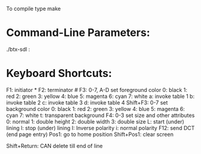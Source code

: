 To compile type
make

Command-Line Parameters:
========================

./btx-sdl <host>:<port>


Keyboard Shortcuts:
===================

F1: initiator *
F2: terminator #
F3: 0-7, A-D set foreground color
	0: black
	1: red
	2: green
	3: yellow
	4: blue
	5: magenta
	6: cyan
	7: white
	a: invoke table 1
	b: invoke table 2
	c: invoke table 3
	d: invoke table 4
Shift+F3: 0-7 set background color
	0: black
	1: red
	2: green
	3: yellow
	4: blue
	5: magenta
	6: cyan
	7: white
	t: transparent background
F4: 0-3 set size and other attributes
	0: normal
	1: double height
	2: double width
	3: double size
	L: start (under) lining
	l: stop (under) lining
	I: Inverse polarity
	i: normal polarity
F12: send DCT (end page entry)
Pos1: go to home position
Shift+Pos1: clear screen

Shift+Return: CAN delete till end of line

